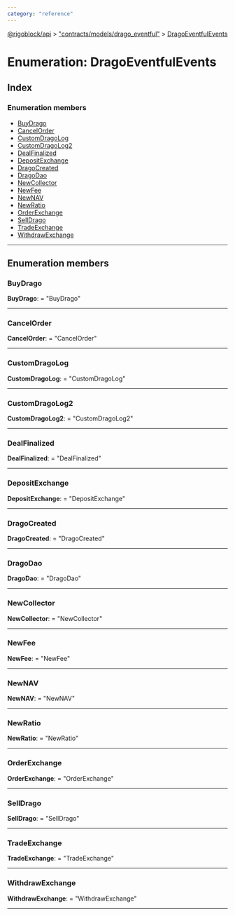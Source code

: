 ```yaml
---
category: "reference"
---
```



[@rigoblock/api](../README.md) > ["contracts/models/drago_eventful"](../modules/_contracts_models_drago_eventful_.md) > [DragoEventfulEvents](../enums/_contracts_models_drago_eventful_.dragoeventfulevents.md)

# Enumeration: DragoEventfulEvents

## Index

### Enumeration members

* [BuyDrago](_contracts_models_drago_eventful_.dragoeventfulevents.md#buydrago)
* [CancelOrder](_contracts_models_drago_eventful_.dragoeventfulevents.md#cancelorder)
* [CustomDragoLog](_contracts_models_drago_eventful_.dragoeventfulevents.md#customdragolog)
* [CustomDragoLog2](_contracts_models_drago_eventful_.dragoeventfulevents.md#customdragolog2)
* [DealFinalized](_contracts_models_drago_eventful_.dragoeventfulevents.md#dealfinalized)
* [DepositExchange](_contracts_models_drago_eventful_.dragoeventfulevents.md#depositexchange)
* [DragoCreated](_contracts_models_drago_eventful_.dragoeventfulevents.md#dragocreated)
* [DragoDao](_contracts_models_drago_eventful_.dragoeventfulevents.md#dragodao)
* [NewCollector](_contracts_models_drago_eventful_.dragoeventfulevents.md#newcollector)
* [NewFee](_contracts_models_drago_eventful_.dragoeventfulevents.md#newfee)
* [NewNAV](_contracts_models_drago_eventful_.dragoeventfulevents.md#newnav)
* [NewRatio](_contracts_models_drago_eventful_.dragoeventfulevents.md#newratio)
* [OrderExchange](_contracts_models_drago_eventful_.dragoeventfulevents.md#orderexchange)
* [SellDrago](_contracts_models_drago_eventful_.dragoeventfulevents.md#selldrago)
* [TradeExchange](_contracts_models_drago_eventful_.dragoeventfulevents.md#tradeexchange)
* [WithdrawExchange](_contracts_models_drago_eventful_.dragoeventfulevents.md#withdrawexchange)

---

## Enumeration members

<a id="buydrago"></a>

###  BuyDrago

**BuyDrago**:  = "BuyDrago"

___
<a id="cancelorder"></a>

###  CancelOrder

**CancelOrder**:  = "CancelOrder"

___
<a id="customdragolog"></a>

###  CustomDragoLog

**CustomDragoLog**:  = "CustomDragoLog"

___
<a id="customdragolog2"></a>

###  CustomDragoLog2

**CustomDragoLog2**:  = "CustomDragoLog2"

___
<a id="dealfinalized"></a>

###  DealFinalized

**DealFinalized**:  = "DealFinalized"

___
<a id="depositexchange"></a>

###  DepositExchange

**DepositExchange**:  = "DepositExchange"

___
<a id="dragocreated"></a>

###  DragoCreated

**DragoCreated**:  = "DragoCreated"

___
<a id="dragodao"></a>

###  DragoDao

**DragoDao**:  = "DragoDao"

___
<a id="newcollector"></a>

###  NewCollector

**NewCollector**:  = "NewCollector"

___
<a id="newfee"></a>

###  NewFee

**NewFee**:  = "NewFee"

___
<a id="newnav"></a>

###  NewNAV

**NewNAV**:  = "NewNAV"

___
<a id="newratio"></a>

###  NewRatio

**NewRatio**:  = "NewRatio"

___
<a id="orderexchange"></a>

###  OrderExchange

**OrderExchange**:  = "OrderExchange"

___
<a id="selldrago"></a>

###  SellDrago

**SellDrago**:  = "SellDrago"

___
<a id="tradeexchange"></a>

###  TradeExchange

**TradeExchange**:  = "TradeExchange"

___
<a id="withdrawexchange"></a>

###  WithdrawExchange

**WithdrawExchange**:  = "WithdrawExchange"

___

